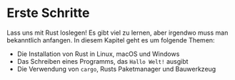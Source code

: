 # Erste Schritte

Lass uns mit Rust loslegen! Es gibt viel zu lernen, aber irgendwo muss man
bekanntlich anfangen. In diesem Kapitel geht es um folgende Themen:

* Die Installation von Rust in Linux, macOS und Windows
* Das Schreiben eines Programms, das `Hallo Welt!` ausgibt
* Die Verwendung von `cargo`, Rusts Paketmanager und Bauwerkzeug 
